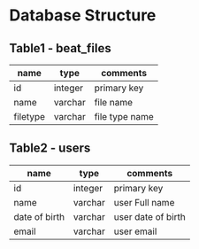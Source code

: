 # Database Structure

## Table1 - beat_files


| name     | type    | comments       |
|----------|---------|----------------|
| id       | integer | primary key    |
| name     | varchar | file name      |
| filetype | varchar | file type name |

## Table2 - users

| name          | type    | comments           |
|---------------|---------|--------------------|
| id            | integer | primary key        |
| name          | varchar | user Full name     |
| date of birth | varchar | user date of birth |
| email         | varchar | user email         |







